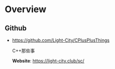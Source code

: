 

# Overview

## Github

- <https://github.com/Light-City/CPlusPlusThings>

    C++那些事

    **Website**: https://light-city.club/sc/
